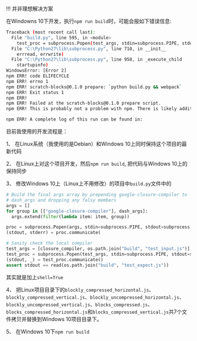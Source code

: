 !!! 并非理想解决方案

在Windowns 10下开发，执行`npm run build`时，可能会报如下错误信息:

``` bash
Traceback (most recent call last):
  File "build.py", line 595, in <module>
    test_proc = subprocess.Popen(test_args, stdin=subprocess.PIPE, stdout=subprocess.PIPE)
  File "C:\Python27\lib\subprocess.py", line 710, in __init__
    errread, errwrite)
  File "C:\Python27\lib\subprocess.py", line 958, in _execute_child
    startupinfo)
WindowsError: [Error 2]
npm ERR! code ELIFECYCLE
npm ERR! errno 1
npm ERR! scratch-blocks@0.1.0 prepare: `python build.py && webpack`
npm ERR! Exit status 1
npm ERR!
npm ERR! Failed at the scratch-blocks@0.1.0 prepare script.
npm ERR! This is probably not a problem with npm. There is likely additional logging output above.

npm ERR! A complete log of this run can be found in:
```

目前我使用的开发流程是：

1、 在Linux系统（我使用的是Debian）和Windows 10上同时保持这个项目的最新代码

2、 在Linux上对这个项目开发，然后`npm run build`, 把代码与Windows 10上的保持同步

3、 修改Windows 10上（Linux上不用修改）的项目中`build.py`文件中的

``` python
# Build the final args array by prepending google-closure-compiler to
# dash_args and dropping any falsy members
args = []
for group in [["google-closure-compiler"], dash_args]:
  args.extend(filter(lambda item: item, group))

proc = subprocess.Popen(args, stdin=subprocess.PIPE, stdout=subprocess.PIPE, shell=True)
(stdout, stderr) = proc.communicate(

# Sanity check the local compiler
test_args = [closure_compiler, os.path.join("build", "test_input.js")]
test_proc = subprocess.Popen(test_args, stdin=subprocess.PIPE, stdout=subprocess.PIPE, shell=True)
(stdout, _) = test_proc.communicate()
assert stdout == read(os.path.join("build", "test_expect.js"))
```

其实就是加上`shell=True`

4、 把Linux项目目录下的`blockly_compressed_horizontal.js`、`blockly_compressed_vertical.js`、`blockly_uncompressed_horizontal.js`、`blockly_uncompressed_vertical.js`、`blocks_compressed.js`、`blocks_compressed_horizontal.js`和`blocks_compressed_vertical.js`共7个文件拷贝并替换到Windows 10项目目录下。

5、 在Windows 10下`npm run build`